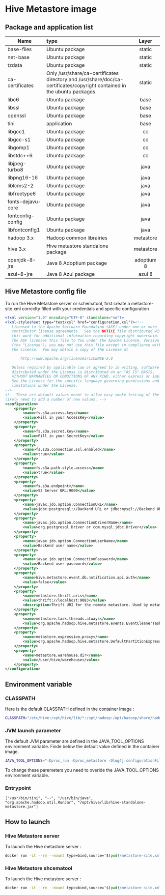 # Hive Metastore image

## Package and application list

| Name                 | type                                                         | Layer       |
| -------------------- | :----------------------------------------------------------- | :---------: |
| base-files           | Ubuntu package                                               | static      |
| net-base             | Ubuntu package                                               | static      |
| tzdata               | Ubuntu package                                               | static      |
| ca-certificates      | Only /usr/share/ca-certificates directory and /usr/share/doc/ca-certificates/copyright contained in the ubuntu packages | static |
| libc6                | Ubuntu package                                               |  base       |
| libssl               | Ubuntu package                                               |  base       |
| openssl              | Ubuntu package                                               |  base       |
| tini                 | application                                                  |  base       |
| libgcc1              | Ubuntu package                                               |   cc        |
| libgcc-s1            | Ubuntu package                                               |   cc        |
| libgomp1             | Ubuntu package                                               |   cc        |
| libstdc++6           | Ubuntu package                                               |   cc        |
| libjpeg-turbo8       | Ubuntu package                                               | java        |
| libpng16-16          | Ubuntu package                                               | java        |
| liblcms2-2           | Ubuntu package                                               | java        |
| libfreetype6         | Ubuntu package                                               | java        |
| fonts-dejavu-core    | Ubuntu package                                               | java        |
| fontconfig-config    | Ubuntu package                                               | java        |
| libfontconfig1       | Ubuntu package                                               | java        |
| hadoop 3.x           | Hadoop common librairies                                     | metastore   |
| hive 3.x             | Hive metastore standalone package                            | metastore   |
| openjdk-8-jre        | Java 8 Adoptium package                                      | adoptium 8  |
| azul-8-jre           | Java 8 Azul package                                          | azul 8      |

## Hive Metastore config file

To run the Hive Metastore server or schematool, first create a metastore-site.xml correclty filled with your credentials and specific configuration

```xml
<?xml version="1.0" encoding="UTF-8" standalone="no"?>
<?xml-stylesheet type="text/xsl" href="configuration.xsl"?><!--
   Licensed to the Apache Software Foundation (ASF) under one or more
   contributor license agreements.  See the NOTICE file distributed with
   this work for additional information regarding copyright ownership.
   The ASF licenses this file to You under the Apache License, Version 2.0
   (the "License"); you may not use this file except in compliance with
   the License.  You may obtain a copy of the License at

       http://www.apache.org/licenses/LICENSE-2.0

   Unless required by applicable law or agreed to in writing, software
   distributed under the License is distributed on an "AS IS" BASIS,
   WITHOUT WARRANTIES OR CONDITIONS OF ANY KIND, either express or implied.
   See the License for the specific language governing permissions and
   limitations under the License.
-->
<!-- These are default values meant to allow easy smoke testing of the metastore.  You will
likely need to add a number of new values. -->
<configuration>
    <property>
        <name>fs.s3a.access.key</name>
        <value>Fill in your AccessKey</value>
    </property>
    <property>
        <name>fs.s3a.secret.key</name>
        <value>Fill in your SecretKey</value>
    </property>
    <property>
        <name>fs.s3a.connection.ssl.enabled</name>
        <value>true</value>
    </property>
    <property>
        <name>fs.s3a.path.style.access</name>
        <value>true</value>
    </property>
    <property>
        <name>fs.s3a.endpoint</name>
        <value>S3 Server URL:9000</value>
    </property>
    <property>
        <name>javax.jdo.option.ConnectionURL</name>
        <value>jdbc:postgresql://Backend URL or jdbc:mysql://Backend URL or name:30684/metadata?allowPublicKeyRetrieval=true&amp;useSSL=false&amp;serverTimezone=UTC</value>
    </property>
    <property>
        <name>javax.jdo.option.ConnectionDriverName</name>
        <value>org.postgresql.Driver or com.mysql.jdbc.Driver</value>
    </property>
    <property>
        <name>javax.jdo.option.ConnectionUserName</name>
        <value>Backend user name</value>
    </property>
    <property>
        <name>javax.jdo.option.ConnectionPassword</name>
        <value>Backend user password</value>
    </property>
    <property>
        <name>hive.metastore.event.db.notification.api.auth</name>
        <value>false</value>
    </property>
    <property>
        <name>metastore.thrift.uris</name>
        <value>thrift://localhost:9083</value>
        <description>Thrift URI for the remote metastore. Used by metastore client to connect to remote metastore.</description>
    </property>
    <property>
        <name>metastore.task.threads.always</name>
        <value>org.apache.hadoop.hive.metastore.events.EventCleanerTask</value>
    </property>
    <property>
        <name>metastore.expression.proxy</name>
        <value>org.apache.hadoop.hive.metastore.DefaultPartitionExpressionProxy</value>
    </property>
    <property>
        <name>metastore.warehouse.dir</name>
        <value>/user/hive/warehouse</value>
    </property>
</configuration>
```

## Environment variable
### CLASSPATH

Here is the default CLASSPATH defined in the container image :
```bash
CLASSPATH="/etc/hive:/opt/hive/lib/*:/opt/hadoop:/opt/hadoop/share/hadoop/common/lib/*:/opt/hadoop/share/hadoop/common/*"
```

### JVM launch parameter

The default JVM parameter are defined in the JAVA_TOOL_OPTIONS environment variable. Finde below the default value defined in the container image.
```bash
JAVA_TOOL_OPTIONS="-Dproc_run -Dproc_metastore -Dlog4j.configurationFile=metastore-log4j2.properties -Dyarn.log.dir=/var/logs -Dyarn.log.file=hadoop.log -Dyarn.home.dir=/opt/hadoop -Dyarn.root.logger=INFO,console -Xmx256m -Dhadoop.log.dir=/var/logs -Dhadoop.log.file=hadoop.log -Dhadoop.home.dir=/opt/hadoop -Dhadoop.root.logger=INFO,console -Dhadoop.security.logger=INFO,NullAppender -Dhadoop.id.str=nonroot"
```
To change these paremeters you need to overide the JAVA_TOOL_OPTIONS environment variable.

### Entrypoint

```Docker
["/usr/bin/tini", "--", "/usr/bin/java", "org.apache.hadoop.util.RunJar", "/opt/hive/lib/hive-standalone-metastore.jar"]
```

## How to launch
### Hive Metastore server

To launch the Hive metastore server :
```bash
docker run -it --rm --mount type=bind,source="$(pwd)/metastore-site.xml",target=/etc/hive/metastore-site.xml hivemetastore:latest org.apache.hadoop.hive.metastore.HiveMetaStore
```

### Hive Metastore shcematool

To launch the Hive metastore server :
```bash
docker run -it --rm --mount type=bind,source="$(pwd)/metastore-site.xml",target=/etc/hive/metastore-site.xml hivemetastore:latest org.apache.hadoop.hive.metastore.tools.MetastoreSchemaTool
```